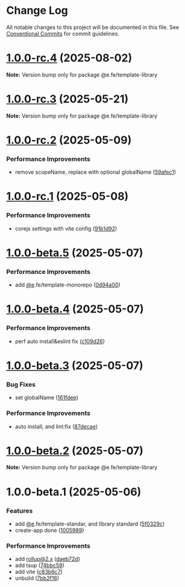 # Change Log

All notable changes to this project will be documented in this file.
See [Conventional Commits](https://conventionalcommits.org) for commit guidelines.

# [1.0.0-rc.4](https://github.com/eleven-net-cn/create-app/compare/@e.fe/template-library@1.0.0-rc.3...@e.fe/template-library@1.0.0-rc.4) (2025-08-02)

**Note:** Version bump only for package @e.fe/template-library





# [1.0.0-rc.3](https://github.com/eleven-net-cn/create-app/compare/@e.fe/template-library@1.0.0-rc.2...@e.fe/template-library@1.0.0-rc.3) (2025-05-21)

**Note:** Version bump only for package @e.fe/template-library





# [1.0.0-rc.2](https://github.com/eleven-net-cn/create-app/compare/@e.fe/template-library@1.0.0-rc.1...@e.fe/template-library@1.0.0-rc.2) (2025-05-09)


### Performance Improvements

* remove scopeName, replace with optional globalName ([59afec1](https://github.com/eleven-net-cn/create-app/commit/59afec150d87c8ad789712dbb94ba4e671f7e31c))





# [1.0.0-rc.1](https://github.com/eleven-net-cn/create-app/compare/@e.fe/template-library@1.0.0-beta.5...@e.fe/template-library@1.0.0-rc.1) (2025-05-08)


### Performance Improvements

* corejs settings with vite config ([91b1d92](https://github.com/eleven-net-cn/create-app/commit/91b1d92fc496316d28827768320dad49192fcd41))





# [1.0.0-beta.5](https://github.com/eleven-net-cn/create-app/compare/@e.fe/template-library@1.0.0-beta.4...@e.fe/template-library@1.0.0-beta.5) (2025-05-07)


### Performance Improvements

* add [@e](https://github.com/e).fe/template-monorepo ([0d94a00](https://github.com/eleven-net-cn/create-app/commit/0d94a00936f8f04df7fbf0555ebbc85740b84318))





# [1.0.0-beta.4](https://github.com/eleven-net-cn/create-app/compare/@e.fe/template-library@1.0.0-beta.3...@e.fe/template-library@1.0.0-beta.4) (2025-05-07)


### Performance Improvements

* perf auto install&eslint fix ([c109d26](https://github.com/eleven-net-cn/create-app/commit/c109d26765e4eaff34c3077271c9f54fa74363c4))





# [1.0.0-beta.3](https://github.com/eleven-net-cn/create-app/compare/@e.fe/template-library@1.0.0-beta.2...@e.fe/template-library@1.0.0-beta.3) (2025-05-07)


### Bug Fixes

* set globalName ([161fdee](https://github.com/eleven-net-cn/create-app/commit/161fdee214269164c1c5e22765d3844f34714208))


### Performance Improvements

* auto install, and lint:fix ([87decae](https://github.com/eleven-net-cn/create-app/commit/87decaea267b76f1669ba3db22d14dc19b0dd079))





# [1.0.0-beta.2](https://github.com/eleven-net-cn/create-app/compare/@e.fe/template-library@1.0.0-beta.1...@e.fe/template-library@1.0.0-beta.2) (2025-05-07)

**Note:** Version bump only for package @e.fe/template-library





# 1.0.0-beta.1 (2025-05-06)


### Features

* add [@e](https://github.com/e).fe/template-standar, and library standard ([5f0329c](https://github.com/eleven-net-cn/create-app/commit/5f0329cf9ccc922913e71830c003b700cb3343ed))
* create-app done ([1005989](https://github.com/eleven-net-cn/create-app/commit/10059891f31a44a45dc25808175da8f9d1195969))


### Performance Improvements

* add rollup@2.x ([daeb72d](https://github.com/eleven-net-cn/create-app/commit/daeb72de0591b4a6a361e36069b827e018509bd9))
* add tsup ([74bbc59](https://github.com/eleven-net-cn/create-app/commit/74bbc59ff345e7f2f15d22e226ee844acbc4b6ff))
* add vite ([c83b6c7](https://github.com/eleven-net-cn/create-app/commit/c83b6c7b7891f53f34e031bb431ed9a222e438f2))
* unbuild ([7bb2f18](https://github.com/eleven-net-cn/create-app/commit/7bb2f1824d46397513bbaa67a2477e5fe45c8dbd))
